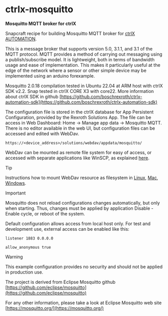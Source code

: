 # ctrlx-mosquitto
**Mosquitto MQTT broker for ctrlX**

Snapcraft recipe for building Mosquitto MQTT broker for [ctrlX AUTOMATION](https://apps.boschrexroth.com/microsites/ctrlx-automation/en/).

This is a message broker that supports version 5.0, 3.1.1, and 3.1 of the MQTT protocol. MQTT provides a method of carrying out messaging using a publish/subscribe model. It is lightweight, both in terms of bandwidth usage and ease of implementation. This makes it particularly useful at the edge of the network where a sensor or other simple device may be implemented using an arduino forexample.

Mosquitto 2.0.18 compilation tested in Ubuntu 22.04 at ARM host with ctrlX SDK v2.2. Snap tested in ctrlX CORE X3 with core22. More information about ctrlX SDK in github [https://github.com/boschrexroth/ctrlx-automation-sdk](https://github.com/boschrexroth/ctrlx-automation-sdk)

The configuration file is stored in the ctrlX database for App Persistent Configuration, provided by the Rexroth Solutions App. The file can be access in Web Dashboard: Home -> Manage app data -> Mosquitto MQTT. There is no editor available in the web UI, but configuration files can be accessed and edited with WebDav.

`https://<device_address>/solutions/webdav/appdata/mosquitto/`

WebDav can be mounted as remote file system for easy of access, or accessed with separate applications like WinSCP, as explained [here](https://boschrexroth.github.io/ctrlx-automation-sdk/persistdata.html#accessing-configuration-files-per-webdav). 

> [!TIP]
> Instructions how to mount WebDav resource as filesystem in [Linux](https://espace.cern.ch/winservices-help/DFS/WebDAV/Pages/UsingDavfsOnOlderLinux.aspx), [Mac](https://espace.cern.ch/winservices-help/DFS/WebDAV/Pages/UsingWebDAVFromMacOSX.aspx), [Windows](https://espace.cern.ch/winservices-help/DFS/WebDAV/Pages/UsingWebDAVFromWindows.aspx).

> [!IMPORTANT]
> Mosquitto does not reload configurations changes automatically, but only when starting. Thus, changes must be applied by application Disable - Enable cycle, or reboot of the system.

Default configuration allows access from local host only. For test and development use, external access can be enabled like this:

`listener 1883 0.0.0.0`

`allow_anonymous true`

> [!WARNING]
> This example configuration provides no security and should not be applied in production use.


The project is derived from Eclipse Mosquitto github [https://github.com/eclipse/mosquitto](https://github.com/eclipse/mosquitto)

For any other information, please take a look at Eclipse Mosquitto web site [https://mosquitto.org/](https://mosquitto.org/)
